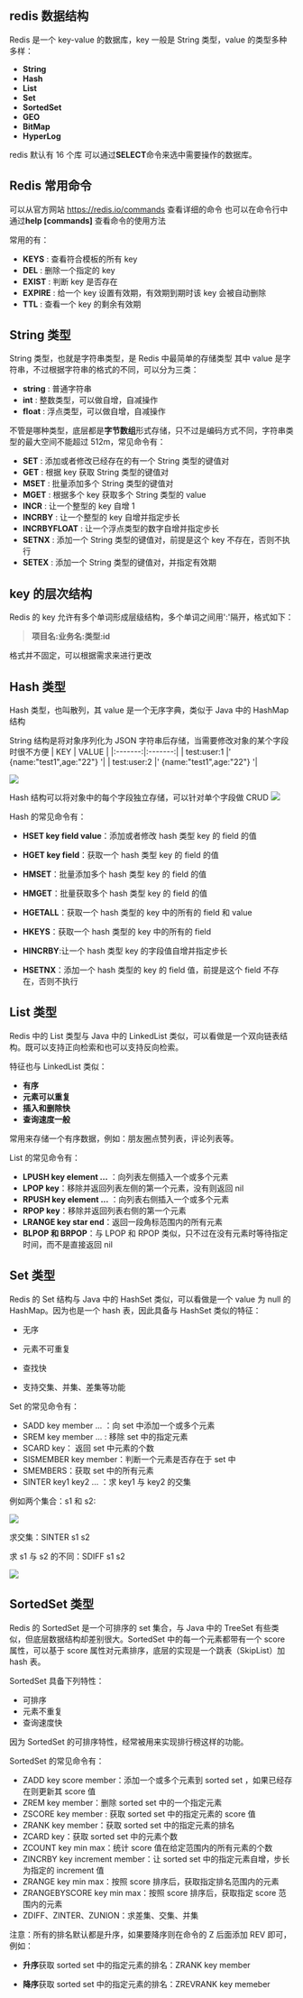 ## redis 数据结构

Redis 是一个 key-value 的数据库，key 一般是 String 类型，value 的类型多种多样：

- **String**
- **Hash**
- **List**
- **Set**
- **SortedSet**
- **GEO**
- **BitMap**
- **HyperLog**

redis 默认有 16 个库 可以通过**SELECT**命令来选中需要操作的数据库。

## Redis 常用命令

可以从官方网站 https://redis.io/commands 查看详细的命令
也可以在命令行中通过**help [commands]** 查看命令的使用方法

常用的有：

- **KEYS** : 查看符合模板的所有 key
- **DEL** : 删除一个指定的 key
- **EXIST** : 判断 key 是否存在
- **EXPIRE** : 给一个 key 设置有效期，有效期到期时该 key 会被自动删除
- **TTL** : 查看一个 key 的剩余有效期

## String 类型

String 类型，也就是字符串类型，是 Redis 中最简单的存储类型 其中 value 是字符串，不过根据字符串的格式的不同，可以分为三类：

- **string** : 普通字符串
- **int** : 整数类型，可以做自增，自减操作
- **float** : 浮点类型，可以做自增，自减操作

不管是哪种类型，底层都是**字节数组**形式存储，只不过是编码方式不同，字符串类型的最大空间不能超过 512m，常见命令有：

- **SET** : 添加或者修改已经存在的有一个 String 类型的键值对
- **GET** : 根据 key 获取 String 类型的键值对
- **MSET** : 批量添加多个 String 类型的键值对
- **MGET** : 根据多个 key 获取多个 String 类型的 value
- **INCR** : 让一个整型的 key 自增 1
- **INCRBY** : 让一个整型的 key 自增并指定步长
- **INCRBYFLOAT** : 让一个浮点类型的数字自增并指定步长
- **SETNX** : 添加一个 String 类型的键值对，前提是这个 key 不存在，否则不执行
- **SETEX** : 添加一个 String 类型的键值对，并指定有效期

## key 的层次结构

Redis 的 key 允许有多个单词形成层级结构，多个单词之间用':'隔开，格式如下：

> **项目名:业务名:类型:id**

格式并不固定，可以根据需求来进行更改

## Hash 类型

Hash 类型，也叫散列，其 value 是一个无序字典，类似于 Java 中的 HashMap 结构

String 结构是将对象序列化为 JSON 字符串后存储，当需要修改对象的某个字段时很不方便
| KEY | VALUE |
|:-------:|:-------:|
| test:user:1 |' {name:"test1",age:"22"} '|
| test:user:2 |' {name:"test1",age:"22"} '|

![](../src/asset/redis/x2zDBjf.png)

Hash 结构可以将对象中的每个字段独立存储，可以针对单个字段做 CRUD
![](../src/asset/redis/VF2EPt0.png)

Hash 的常见命令有：

- **HSET key field value**：添加或者修改 hash 类型 key 的 field 的值

- **HGET key field**：获取一个 hash 类型 key 的 field 的值

- **HMSET**：批量添加多个 hash 类型 key 的 field 的值

- **HMGET**：批量获取多个 hash 类型 key 的 field 的值

- **HGETALL**：获取一个 hash 类型的 key 中的所有的 field 和 value
- **HKEYS**：获取一个 hash 类型的 key 中的所有的 field
- **HINCRBY**:让一个 hash 类型 key 的字段值自增并指定步长
- **HSETNX**：添加一个 hash 类型的 key 的 field 值，前提是这个 field 不存在，否则不执行

## List 类型

Redis 中的 List 类型与 Java 中的 LinkedList 类似，可以看做是一个双向链表结构。既可以支持正向检索和也可以支持反向检索。

特征也与 LinkedList 类似：

- **有序**
- **元素可以重复**
- **插入和删除快**
- **查询速度一般**

常用来存储一个有序数据，例如：朋友圈点赞列表，评论列表等。

List 的常见命令有：

- **LPUSH key element ...** ：向列表左侧插入一个或多个元素
- **LPOP key**：移除并返回列表左侧的第一个元素，没有则返回 nil
- **RPUSH key element ...** ：向列表右侧插入一个或多个元素
- **RPOP key**：移除并返回列表右侧的第一个元素
- **LRANGE key star end**：返回一段角标范围内的所有元素
- **BLPOP 和 BRPOP**：与 LPOP 和 RPOP 类似，只不过在没有元素时等待指定时间，而不是直接返回 nil

## Set 类型

Redis 的 Set 结构与 Java 中的 HashSet 类似，可以看做是一个 value 为 null 的 HashMap。因为也是一个 hash 表，因此具备与 HashSet 类似的特征：

- 无序

- 元素不可重复

- 查找快

- 支持交集、并集、差集等功能

Set 的常见命令有：

- SADD key member ... ：向 set 中添加一个或多个元素
- SREM key member ... : 移除 set 中的指定元素
- SCARD key： 返回 set 中元素的个数
- SISMEMBER key member：判断一个元素是否存在于 set 中
- SMEMBERS：获取 set 中的所有元素
- SINTER key1 key2 ... ：求 key1 与 key2 的交集

例如两个集合：s1 和 s2:

![](../src/asset/redis/ha8x86R.png)

求交集：SINTER s1 s2

求 s1 与 s2 的不同：SDIFF s1 s2

![](../src/asset/redis/L9vTv2X.png)

## SortedSet 类型

Redis 的 SortedSet 是一个可排序的 set 集合，与 Java 中的 TreeSet 有些类似，但底层数据结构却差别很大。SortedSet 中的每一个元素都带有一个 score 属性，可以基于 score 属性对元素排序，底层的实现是一个跳表（SkipList）加 hash 表。

SortedSet 具备下列特性：

- 可排序
- 元素不重复
- 查询速度快

因为 SortedSet 的可排序特性，经常被用来实现排行榜这样的功能。

SortedSet 的常见命令有：

- ZADD key score member：添加一个或多个元素到 sorted set ，如果已经存在则更新其 score 值
- ZREM key member：删除 sorted set 中的一个指定元素
- ZSCORE key member : 获取 sorted set 中的指定元素的 score 值
- ZRANK key member：获取 sorted set 中的指定元素的排名
- ZCARD key：获取 sorted set 中的元素个数
- ZCOUNT key min max：统计 score 值在给定范围内的所有元素的个数
- ZINCRBY key increment member：让 sorted set 中的指定元素自增，步长为指定的 increment 值
- ZRANGE key min max：按照 score 排序后，获取指定排名范围内的元素
- ZRANGEBYSCORE key min max：按照 score 排序后，获取指定 score 范围内的元素
- ZDIFF、ZINTER、ZUNION：求差集、交集、并集

注意：所有的排名默认都是升序，如果要降序则在命令的 Z 后面添加 REV 即可，例如：

- **升序**获取 sorted set 中的指定元素的排名：ZRANK key member

- **降序**获取 sorted set 中的指定元素的排名：ZREVRANK key memeber
